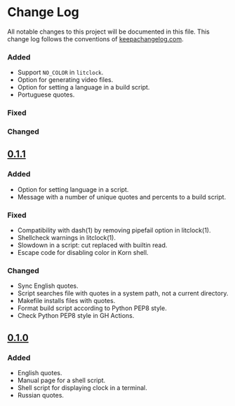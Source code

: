 # Change Log

All notable changes to this project will be documented in this file. This
change log follows the conventions of
[keepachangelog.com](https://keepachangelog.com/).

[Unreleased]: https://github.com/ligurio/litclock/compare/0.1.1...HEAD

### Added

- Support `NO_COLOR` in `litclock`.
- Option for generating video files.
- Option for setting a language in a build script.
- Portuguese quotes.

### Fixed

### Changed

## [0.1.1]

[0.1.1]: https://github.com/ligurio/litclock/compare/0.1.0...0.1.1

### Added

- Option for setting language in a script.
- Message with a number of unique quotes and percents to a build script.

### Fixed

- Compatibility with dash(1) by removing  pipefail option in litclock(1).
- Shellcheck warnings in litclock(1).
- Slowdown in a script: cut replaced with builtin read.
- Escape code for disabling color in Korn shell.

### Changed

- Sync English quotes.
- Script searches file with quotes in a system path, not a current directory.
- Makefile installs files with quotes.
- Format build script according to Python PEP8 style.
- Check Python PEP8 style in GH Actions.

## [0.1.0]

[0.1.0]: https://github.com/ligurio/litclock/compare/9936c762...0.1.0

### Added

- English quotes.
- Manual page for a shell script.
- Shell script for displaying clock in a terminal.
- Russian quotes.
